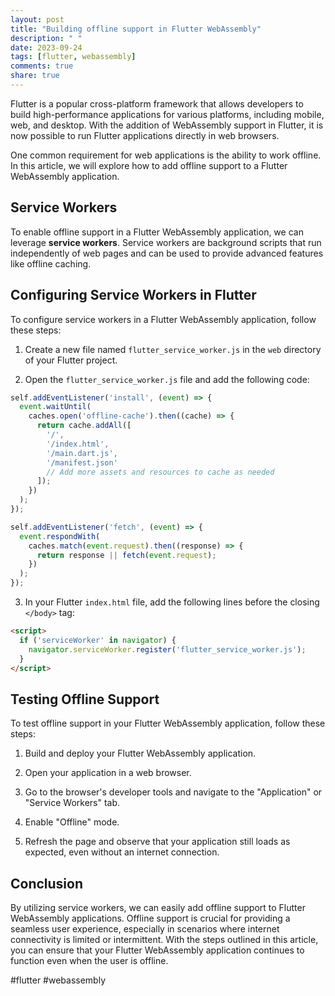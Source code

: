 ```yaml
---
layout: post
title: "Building offline support in Flutter WebAssembly"
description: " "
date: 2023-09-24
tags: [flutter, webassembly]
comments: true
share: true
---
```


Flutter is a popular cross-platform framework that allows developers to build high-performance applications for various platforms, including mobile, web, and desktop. With the addition of WebAssembly support in Flutter, it is now possible to run Flutter applications directly in web browsers.

One common requirement for web applications is the ability to work offline. In this article, we will explore how to add offline support to a Flutter WebAssembly application.

## Service Workers

To enable offline support in a Flutter WebAssembly application, we can leverage **service workers**. Service workers are background scripts that run independently of web pages and can be used to provide advanced features like offline caching.

## Configuring Service Workers in Flutter

To configure service workers in a Flutter WebAssembly application, follow these steps:

1. Create a new file named `flutter_service_worker.js` in the `web` directory of your Flutter project.

2. Open the `flutter_service_worker.js` file and add the following code:

```javascript
self.addEventListener('install', (event) => {
  event.waitUntil(
    caches.open('offline-cache').then((cache) => {
      return cache.addAll([
        '/',
        '/index.html',
        '/main.dart.js',
        '/manifest.json'
        // Add more assets and resources to cache as needed
      ]);
    })
  );
});

self.addEventListener('fetch', (event) => {
  event.respondWith(
    caches.match(event.request).then((response) => {
      return response || fetch(event.request);
    })
  );
});
```

3. In your Flutter `index.html` file, add the following lines before the closing `</body>` tag:

```html
<script>
  if ('serviceWorker' in navigator) {
    navigator.serviceWorker.register('flutter_service_worker.js');
  }
</script>
```

## Testing Offline Support

To test offline support in your Flutter WebAssembly application, follow these steps:

1. Build and deploy your Flutter WebAssembly application.

2. Open your application in a web browser.

3. Go to the browser's developer tools and navigate to the "Application" or "Service Workers" tab.

4. Enable "Offline" mode.

5. Refresh the page and observe that your application still loads as expected, even without an internet connection.

## Conclusion

By utilizing service workers, we can easily add offline support to Flutter WebAssembly applications. Offline support is crucial for providing a seamless user experience, especially in scenarios where internet connectivity is limited or intermittent. With the steps outlined in this article, you can ensure that your Flutter WebAssembly application continues to function even when the user is offline.

#flutter #webassembly